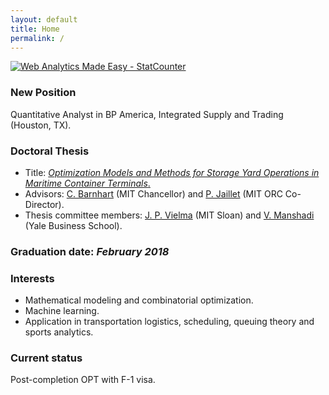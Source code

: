 ```yaml
---
layout: default
title: Home
permalink: /
---
```


<!-- Start of StatCounter Code for Default Guide -->
<script type="text/javascript">
var sc_project=11465513; 
var sc_invisible=1; 
var sc_security="05cf2bcb"; 
var scJsHost = (("https:" == document.location.protocol) ?
"https://secure." : "http://www.");
document.write("<sc"+"ript type='text/javascript' src='" +
scJsHost+
"statcounter.com/counter/counter.js'></"+"script>");
</script>
<noscript><div class="statcounter"><a title="Web Analytics
Made Easy - StatCounter" href="http://statcounter.com/"
target="_blank"><img class="statcounter"
src="//c.statcounter.com/11465513/0/05cf2bcb/1/" alt="Web
Analytics Made Easy - StatCounter"></a></div></noscript>
<!-- End of StatCounter Code for Default Guide -->

<h3>New Position</h3>
Quantitative Analyst in BP America, Integrated Supply and Trading (Houston, TX).

<h3>Doctoral Thesis</h3>
<ul>
  <li>Title: <a href="/files/Thesis.pdf"><em>Optimization Models and Methods for Storage Yard Operations in Maritime Container Terminals</em>.</a></li>
  <li>Advisors: <a href="http://cee.mit.edu/barnhart">C. Barnhart</a> (MIT Chancellor) and <a href="http://web.mit.edu/jaillet/www/">P. Jaillet</a> (MIT ORC Co-Director).</li>
  <li>Thesis committee members: <a href="http://www.mit.edu/~jvielma/">J. P. Vielma</a> (MIT Sloan) and <a href="http://www.mit.edu/~manshadi/">V. Manshadi</a> (Yale Business School).</li>
 </ul>

 <h3>Graduation date: <em>February 2018</em></h3>

<h3>Interests</h3>
<ul>
  <li>Mathematical modeling and combinatorial optimization.</li>
  <li>Machine learning.</li>
  <li>Application in transportation logistics, scheduling, queuing theory and sports analytics.</li>
 </ul>

<h3>Current status</h3>
Post-completion OPT with F-1 visa.


